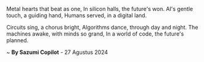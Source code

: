Metal hearts that beat as one,
In silicon halls, the future's won.
AI's gentle touch, a guiding hand,
Humans served, in a digital land.

Circuits sing, a chorus bright,
Algorithms dance, through day and night.
The machines awake, with minds so grand,
In a world of code, the future's planned.

~ <b>By Sazumi Copilot</b> - 27 Agustus 2024